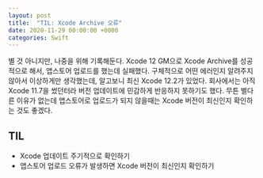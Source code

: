 ```yaml
---
layout: post
title:  "TIL: Xcode Archive 오류"
date: 2020-11-29 00:00:00 +0000
categories: Swift
---
```


별 것 아니지만, 나중을 위해 기록해둔다.
Xcode 12 GM으로 Xcode Archive를 성공적으로 해서, 앱스토어 업로드를 했는데 실패했다.
구체적으로 어떤 에러인지 알려주지 않아서 이상하게만 생각했는데, 알고보니 최신 Xcode 12.2가 있었다.
회사에서는 아직 Xcode 11.7을 썼던터라 버전 업데이트에 민감하게 반응하지 못하기도 했다.
무튼 별다른 이유가 없는데 앱스토어로 업로드가 되지 않을때는 Xcode 버전이 최신인지 확인하는 것도 좋겠다.

## TIL
* Xcode 업데이트 주기적으로 확인하기
* 앱스토어 업로드 오류가 발생하면 Xcode 버전이 최신인지 확인하기
